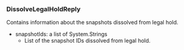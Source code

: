 ### DissolveLegalHoldReply
Contains information about the snapshots dissolved from legal hold.

- snapshotIds: a list of System.Strings
  - List of the snapshot IDs dissolved from  legal hold.
